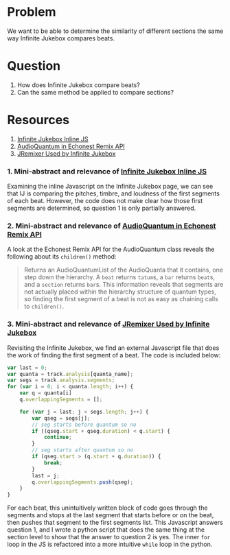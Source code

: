 # Problem
We want to be able to determine the similarity of different sections the same way Infinite Jukebox compares beats.

# Question
1. How does Infinite Jukebox compare beats?
2. Can the same method be applied to compare sections?

# Resources
1. [Infinite Jukebox Inline JS]
2. [AudioQuantum in Echonest Remix API]
3. [JRemixer Used by Infinite Jukebox]

### 1. Mini-abstract and relevance of [Infinite Jukebox Inline JS]
Examining the inline Javascript on the Infinite Jukebox page, we can see that IJ is comparing the pitches, timbre, and loudness of the first segments of each beat. However, the code does not make clear how those first segments are determined, so question 1 is only partially answered.

### 2. Mini-abstract and relevance of [AudioQuantum in Echonest Remix API]
A look at the Echonest Remix API for the AudioQuantum class reveals the following about its `children()` method:
> Returns an AudioQuantumList of the AudioQuanta that it contains, one step down the hierarchy. A `beat` returns `tatum`s, a `bar` returns `beat`s, and a `section` returns `bar`s.
This information reveals that segments are not actually placed within the hierarchy structure of quantum types, so finding the first segment of a beat is not as easy as chaining calls to `children()`.

### 3. Mini-abstract and relevance of [JRemixer Used by Infinite Jukebox]
Revisiting the Infinite Jukebox, we find an external Javascript file that does the work of finding the first segment of a beat. The code is included below:
```javascript
var last = 0;
var quanta = track.analysis[quanta_name];
var segs = track.analysis.segments;
for (var i = 0; i < quanta.length; i++) {
	var q = quanta[i]
	q.overlappingSegments = [];

	for (var j = last; j < segs.length; j++) {
		var qseg = segs[j];
		// seg starts before quantum so no
		if ((qseg.start + qseg.duration) < q.start) {
			continue;
		}
		// seg starts after quantum so no
		if (qseg.start > (q.start + q.duration)) {
			break;
		}
		last = j;
		q.overlappingSegments.push(qseg);
	}
}
```
For each beat, this unintuitively written block of code goes through the segments and stops at the last segment that starts before or on the beat, then pushes that segment to the first segments list. This Javascript answers question 1, and I wrote a python script that does the same thing at the section level to show that the answer to question 2 is yes. The inner `for` loop in the JS is refactored into a more intuitive `while` loop in the python.

[Infinite Jukebox Inline JS]: http://labs.echonest.com/Uploader/index.html
[AudioQuantum in Echonest Remix API]: http://echonest.github.io/remix/apidocs/echonest.remix.audio.AudioQuantum-class.html
[JRemixer Used by Infinite Jukebox]: http://static.echonest.com.s3.amazonaws.com/js/jremix.js?v5